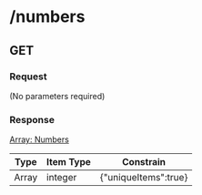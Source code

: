 # /numbers

## GET

### Request
(No parameters required)

### Response
[Array: Numbers](schema/numbers.json)

| Type  | Item Type |  Constrain |
|-------|-----------|------------|
| Array | integer | {"uniqueItems":true} |                
